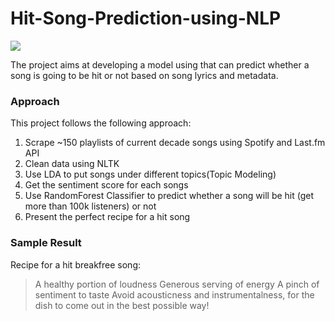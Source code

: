 # Hit-Song-Prediction-using-NLP

![](http://jouchihchang.int-des.com/wp-content/uploads/2017/10/hit-song-science.jpeg)

The project aims at developing a model using that can predict whether a song is going to be hit or not based on song lyrics and metadata.

### Approach
This project follows the following approach:
  1. Scrape ~150 playlists of current decade songs using Spotify and Last.fm API
  2. Clean data using NLTK
  3. Use LDA to put songs under different topics(Topic Modeling)
  4. Get the sentiment score for each songs
  5. Use RandomForest Classifier to predict whether a song will be hit (get more than 100k listeners) or not 
  6. Present the perfect recipe for a hit song 

### Sample Result
Recipe for a hit breakfree song:
  > A healthy portion of loudness
  > Generous serving of energy
  > A pinch of sentiment to taste
  > Avoid  acousticness and instrumentalness, for the dish to come out in the best possible way!
